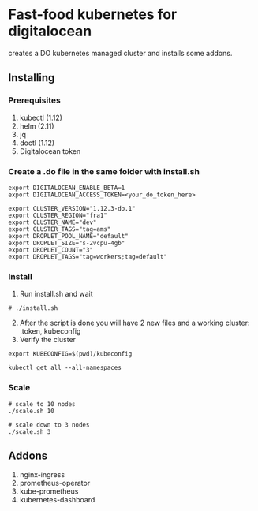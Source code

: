 # Fast-food kubernetes for digitalocean
creates a DO kubernetes managed cluster and installs some addons.

## Installing
### Prerequisites
1. kubectl (1.12)
2. helm (2.11)
3. jq
4. doctl (1.12)
5. Digitalocean token

### Create a .do file in the same folder with install.sh
```
export DIGITALOCEAN_ENABLE_BETA=1
export DIGITALOCEAN_ACCESS_TOKEN=<your_do_token_here>

export CLUSTER_VERSION="1.12.3-do.1"
export CLUSTER_REGION="fra1"
export CLUSTER_NAME="dev"
export CLUSTER_TAGS="tag=ams"
export DROPLET_POOL_NAME="default"
export DROPLET_SIZE="s-2vcpu-4gb"
export DROPLET_COUNT="3"
export DROPLET_TAGS="tag=workers;tag=default"

```
### Install
1. Run install.sh and wait
```
# ./install.sh
```

2. After the script is done you will have 2 new files and a working cluster: .token, kubeconfig
3. Verify the cluster
```
export KUBECONFIG=$(pwd)/kubeconfig

kubectl get all --all-namespaces

```

### Scale
```
# scale to 10 nodes
./scale.sh 10

# scale down to 3 nodes
./scale.sh 3
```

## Addons
1. nginx-ingress
2. prometheus-operator
3. kube-prometheus
4. kubernetes-dashboard
